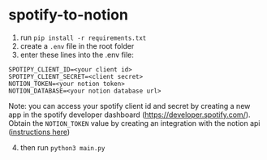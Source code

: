 # spotify-to-notion

1. run `pip install -r requirements.txt`
2. create a `.env` file in the root folder
3. enter these lines into the .env file:
```
SPOTIPY_CLIENT_ID=<your client id>
SPOTIPY_CLIENT_SECRET=<client secret>
NOTION_TOKEN=<your notion token>
NOTION_DATABASE=<your notion database url>
```
Note: you can access your spotify client id and secret by creating a new app in the spotify developer dashboard (https://developer.spotify.com/). Obtain the `NOTION_TOKEN` value by creating an integration with the notion api ([instructions here](https://developers.notion.com/docs/getting-started#create-a-new-integration))

4. then run `python3 main.py`